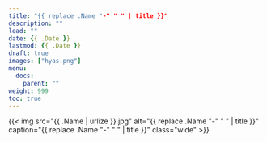 ```yaml
---
title: "{{ replace .Name "-" " " | title }}"
description: ""
lead: ""
date: {{ .Date }}
lastmod: {{ .Date }}
draft: true
images: ["hyas.png"]
menu: 
  docs:
    parent: ""
weight: 999
toc: true
---
```


{{< img src="{{ .Name | urlize }}.jpg" alt="{{ replace .Name "-" " " | title }}" caption="{{ replace .Name "-" " " | title }}" class="wide" >}}
